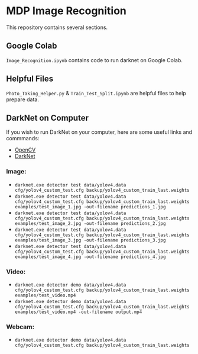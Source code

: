# MDP Image Recognition
This repository contains several sections.

## Google Colab
`Image_Recognition.ipynb` contains code to run darknet on Google Colab.

## Helpful Files
`Photo_Taking_Helper.py` & `Train_Test_Split.ipynb` are helpful files to help prepare data.

## DarkNet on Computer
If you wish to run DarkNet on your computer, here are some useful links and commmands:

- [OpenCV](https://www.youtube.com/watch?v=YsmhKar8oOc)
- [DarkNet](https://www.youtube.com/watch?v=FE2GBeKuqpc)

### Image:
- `darknet.exe detector test data/yolov4.data cfg/yolov4_custom_test.cfg backup/yolov4_custom_train_last.weights`
- `darknet.exe detector test data/yolov4.data cfg/yolov4_custom_test.cfg backup/yolov4_custom_train_last.weights examples/test_image_1.jpg -out-filename predictions_1.jpg`
- `darknet.exe detector test data/yolov4.data cfg/yolov4_custom_test.cfg backup/yolov4_custom_train_last.weights examples/test_image_2.jpg -out-filename predictions_2.jpg`
- `darknet.exe detector test data/yolov4.data cfg/yolov4_custom_test.cfg backup/yolov4_custom_train_last.weights examples/test_image_3.jpg -out-filename predictions_3.jpg`
- `darknet.exe detector test data/yolov4.data cfg/yolov4_custom_test.cfg backup/yolov4_custom_train_last.weights examples/test_image_4.jpg -out-filename predictions_4.jpg`

### Video:
- `darknet.exe detector demo data/yolov4.data cfg/yolov4_custom_test.cfg backup/yolov4_custom_train_last.weights examples/test_video.mp4`
- `darknet.exe detector demo data/yolov4.data cfg/yolov4_custom_test.cfg backup/yolov4_custom_train_last.weights examples/test_video.mp4 -out-filename output.mp4`

### Webcam:
- `darknet.exe detector demo data/yolov4.data cfg/yolov4_custom_test.cfg backup/yolov4_custom_train_last.weights`
